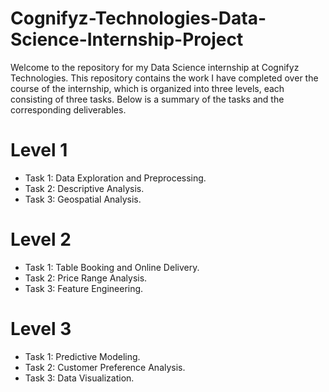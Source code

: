 # Cognifyz-Technologies-Data-Science-Internship-Project

Welcome to the repository for my Data Science internship at Cognifyz Technologies. This repository contains the work I have completed over the course of the internship, which is organized into three levels, each consisting of three tasks. Below is a summary of the tasks and the corresponding deliverables.

# Level 1 
- Task 1: Data Exploration and Preprocessing.
- Task 2: Descriptive Analysis.
- Task 3: Geospatial Analysis.

# Level 2 
- Task 1: Table Booking and Online Delivery.
- Task 2: Price Range Analysis.
- Task 3: Feature Engineering.

# Level 3
- Task 1: Predictive Modeling.
- Task 2: Customer Preference Analysis.
- Task 3: Data Visualization.

